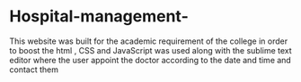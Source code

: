 # Hospital-management-
This website was built for the academic requirement of the college in order to boost the html , CSS and JavaScript was used along with the sublime text editor where the user appoint the doctor according to the date and time and contact them
